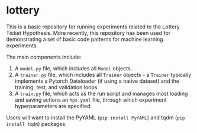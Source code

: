 # lottery

This is a basic repository for running experiments related to the Lottery Ticket Hypothesis. More recently, this repository has been used for demonstrating a set of basic code patterns for machine learning experiments. 

The main components include:

1. A `model.py` file, which includes all `Model` objects.
2. A `trainer.py` file, which includes all `Trainer` objects - a `Trainer` typically implements a Pytorch Dataloader (if using a native dataset) and the training, test, and validation loops.
3. A `train.py` file, which acts as the run script and manages most loading and saving actions an `hps.yaml` file, through which experiment hyperparameters are specified.

Users will want to install the PyYAML (`pip install PyYAML`) and tqdm (`pip install tqdm`) packages.
